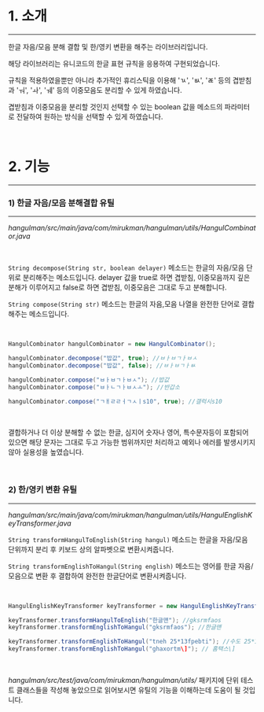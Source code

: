 # 1. 소개 #
---

한글 자음/모음 분해 결합 및 한/영키 변환을 해주는 라이브러리입니다.

해당 라이브러리는 유니코드의 한글 표현 규칙을 응용하여 구현되었습니다.

규칙을 적용하였을뿐만 아니라 추가적인 휴리스틱을 이용해 'ㄳ', 'ㅄ', 'ㄾ' 등의 겹받침과 'ㅝ', 'ㅘ', 'ㅞ' 등의 이중모음도 분리할 수 있게 하였습니다.

겹받침과 이중모음을 분리할 것인지 선택할 수 있는 boolean 값을 메소드의 파라미터로 전달하여 원하는 방식을 선택할 수 있게 하였습니다.

<br>

# 2. 기능 #
---

### 1) 한글 자음/모음 분해결합 유틸 ###
---

*hangulman/src/main/java/com/mirukman/hangulman/utils/HangulCombinator.java*

<br>

`String decompose(String str, boolean delayer)` 메소드는 한글의 자음/모음 단위로 분리해주는 메소드입니다. delayer 값을 true로 하면 겹받침, 이중모음까지 깊은 분해가 이루어지고 false로 하면 겹받침, 이중모음은 그대로 두고 분해합니다.

`String compose(String str)` 메소드는 한글의 자음,모음 나열을 완전한 단어로 결합해주는 메소드입니다.

<br>

~~~ java
HangulCombinator hangulCombinator = new HangulCombinator();

hangulCombinator.decompose("밥값", true); //ㅂㅏㅂㄱㅏㅂㅅ
hangulCombinator.decompose("밥값", false); //ㅂㅏㅂㄱㅏㅄ

hangulCombinator.compose("ㅂㅏㅂㄱㅏㅂㅅ"); //밥값
hangulCombinator.compose("ㅂㅏㄴㄱㅏㅂㅅㅗ"); //반갑소

hangulCombinator.compose("ㄱㅐㄹㄹㅓㄱㅅㅣs10", true); //갤럭시s10
~~~

<br>

결합하거나 더 이상 분해할 수 없는 한글, 심지어 숫자나 영어, 특수문자등이 포함되어 있으면 해당 문자는 그대로 두고 가능한 범위까지만 처리하고 예외나 에러를 발생시키지 않아 실용성을 높였습니다.

<br>

### 2) 한/영키 변환 유틸 ###
---

*hangulman/src/main/java/com/mirukman/hangulman/utils/HangulEnglishKeyTransformer.java*

`String transformHangulToEnglish(String hangul)` 메소드는 한글을 자음/모음 단위까지 분리 후 키보드 상의 알파벳으로 변환시켜줍니다.

`String transformEnglishToHangul(String english)` 메소드는 영어를 한글 자음/모음으로 변환 후 결합하여 완전한 한글단어로 변환시켜줍니다.

<br>

~~~ java
HangulEnglishKeyTransformer keyTransformer = new HangulEnglishKeyTransformer();

keyTransformer.transformHangulToEnglish("한글맨"); //gksrmfaos
keyTransformer.transformEnglishToHangul("gksrmfaos"); //한글맨

keyTransformer.transformEnglishToHangul("tneh 25*13fpebti"); //수도 25*13레듀샤
keyTransformer.transformEnglishToHangul("ghaxortm\]"); // 홈택스\]
~~~

<br>

*hangulman/src/test/java/com/mirukman/hangulman/utils/* 패키지에 단위 테스트 클래스들을 작성해 놓았으므로 읽어보시면 유틸의 기능을 이해하는데 도움이 될 것입니다.